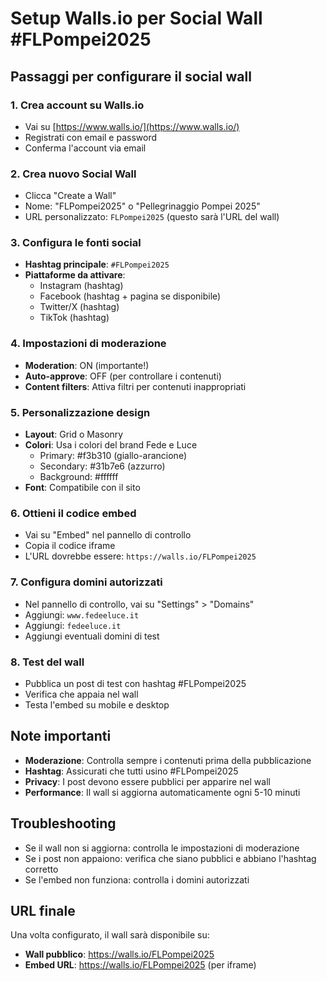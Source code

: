 # Setup Walls.io per Social Wall #FLPompei2025

## Passaggi per configurare il social wall

### 1. Crea account su Walls.io
- Vai su [https://www.walls.io/](https://www.walls.io/)
- Registrati con email e password
- Conferma l'account via email

### 2. Crea nuovo Social Wall
- Clicca "Create a Wall"
- Nome: "FLPompei2025" o "Pellegrinaggio Pompei 2025"
- URL personalizzato: `FLPompei2025` (questo sarà l'URL del wall)

### 3. Configura le fonti social
- **Hashtag principale**: `#FLPompei2025`
- **Piattaforme da attivare**:
  - Instagram (hashtag)
  - Facebook (hashtag + pagina se disponibile)
  - Twitter/X (hashtag)
  - TikTok (hashtag)

### 4. Impostazioni di moderazione
- **Moderation**: ON (importante!)
- **Auto-approve**: OFF (per controllare i contenuti)
- **Content filters**: Attiva filtri per contenuti inappropriati

### 5. Personalizzazione design
- **Layout**: Grid o Masonry
- **Colori**: Usa i colori del brand Fede e Luce
  - Primary: #f3b310 (giallo-arancione)
  - Secondary: #31b7e6 (azzurro)
  - Background: #ffffff
- **Font**: Compatibile con il sito

### 6. Ottieni il codice embed
- Vai su "Embed" nel pannello di controllo
- Copia il codice iframe
- L'URL dovrebbe essere: `https://walls.io/FLPompei2025`

### 7. Configura domini autorizzati
- Nel pannello di controllo, vai su "Settings" > "Domains"
- Aggiungi: `www.fedeeluce.it`
- Aggiungi: `fedeeluce.it`
- Aggiungi eventuali domini di test

### 8. Test del wall
- Pubblica un post di test con hashtag #FLPompei2025
- Verifica che appaia nel wall
- Testa l'embed su mobile e desktop

## Note importanti

- **Moderazione**: Controlla sempre i contenuti prima della pubblicazione
- **Hashtag**: Assicurati che tutti usino #FLPompei2025
- **Privacy**: I post devono essere pubblici per apparire nel wall
- **Performance**: Il wall si aggiorna automaticamente ogni 5-10 minuti

## Troubleshooting

- Se il wall non si aggiorna: controlla le impostazioni di moderazione
- Se i post non appaiono: verifica che siano pubblici e abbiano l'hashtag corretto
- Se l'embed non funziona: controlla i domini autorizzati

## URL finale
Una volta configurato, il wall sarà disponibile su:
- **Wall pubblico**: https://walls.io/FLPompei2025
- **Embed URL**: https://walls.io/FLPompei2025 (per iframe)
